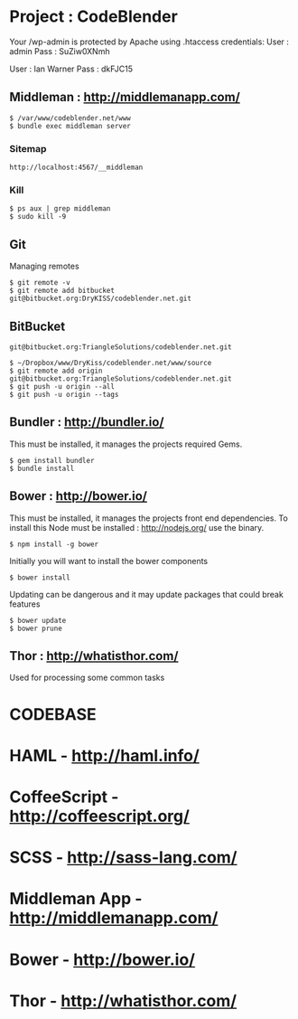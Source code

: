 # Project : CodeBlender


Your /wp-admin is protected by Apache using .htaccess credentials:
User : admin
Pass : SuZiw0XNmh

User : Ian Warner
Pass : dkFJC15


## Middleman : http://middlemanapp.com/

    $ /var/www/codeblender.net/www
    $ bundle exec middleman server

### Sitemap

    http://localhost:4567/__middleman

### Kill

    $ ps aux | grep middleman
    $ sudo kill -9

## Git

Managing remotes

    $ git remote -v
    $ git remote add bitbucket git@bitbucket.org:DryKISS/codeblender.net.git

## BitBucket

    git@bitbucket.org:TriangleSolutions/codeblender.net.git

    $ ~/Dropbox/www/DryKiss/codeblender.net/www/source
    $ git remote add origin git@bitbucket.org:TriangleSolutions/codeblender.net.git
    $ git push -u origin --all
    $ git push -u origin --tags

## Bundler : http://bundler.io/

This must be installed, it manages the projects required Gems.

    $ gem install bundler
    $ bundle install

## Bower : http://bower.io/

This must be installed, it manages the projects front end dependencies. To install
this Node must be installed : http://nodejs.org/ use the binary.

    $ npm install -g bower

Initially you will want to install the bower components

    $ bower install

Updating can be dangerous and it may update packages that could break features

    $ bower update
    $ bower prune

## Thor : http://whatisthor.com/

Used for processing some common tasks

# CODEBASE
# HAML          - http://haml.info/
# CoffeeScript  - http://coffeescript.org/
# SCSS          - http://sass-lang.com/
# Middleman App - http://middlemanapp.com/
# Bower         - http://bower.io/
# Thor          - http://whatisthor.com/
